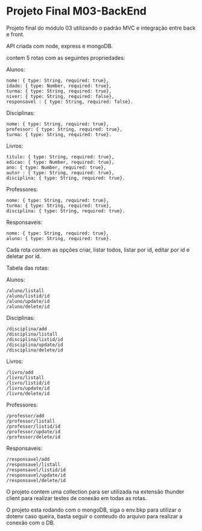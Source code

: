 # Projeto Final M03-BackEnd
Projeto final do módulo 03 utilizando o padrão MVC e integração entre back e front.

API criada com node, express e mongoDB.

contem 5 rotas com as seguintes propriedades:

Alunos:

    nome: { type: String, required: true},
    idade: { type: Number, required: true},    
    turma: { type: String, required: true},
    niver: { type: String, required: false},
    responsavel : { type: String, required: false}.

Disciplinas:

    nome: { type: String, required: true},
    professor: { type: String, required: true},
    turma: { type: String, required: true}.

Livros:

    titulo: { type: String, required: true},
    edicao: { type: Number, required: true},
    ano: { type: Number, required: true},
    autor : { type: String, required: true},
    disciplina: { type: String, required: true}.

Professores:

    nome: { type: String, required: true},
    turma: { type: String, required: true},
    disciplina: { type: String, required: true}.
    
Responsaveis:

    nome: { type: String, required: true},
    aluno: { type: String, required: true}.


Cada rota contem as opções criar, listar todos, listar por id, editar por id e deletar por id.

Tabela das rotas:

Alunos:

    /aluno/listall
    /aluno/listid/id
    /aluno/update/id
    /aluno/delete/id

Disciplinas:

    /disciplina/add
    /disciplina/listall
    /disciplina/listid/id
    /disciplina/update/id
    /disciplina/delete/id


Livros:

    /livro/add
    /livro/listall
    /livro/listid/id
    /livro/update/id
    /livro/delete/id
    
Professores:
    
    /professor/add
    /professor/listall
    /professor/listid/id
    /professor/update/id
    /professor/delete/id
    
Responsaveis:

    /responsavel/add
    /responsavel/listall
    /responsavel/listid/id
    /responsavel/update/id
    /responsavel/delete/id
    
    
O projeto contem uma collection para ser utilizada na extensão thunder client para realizar testes de conexão em todas as rotas.

O projeto esta rodando com o mongoDB, siga o env.bkp para utilizar o dotenv caso queira, basta seguir o conteudo do arquivo para realizar a conexão com o DB.
